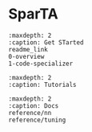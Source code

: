 SparTA 
======= 

```{toctree}
:maxdepth: 2
:caption: Get STarted
readme_link
0-overview
1-code-specializer
```

```{toctree}
:maxdepth: 2
:caption: Tutorials
```

```{toctree}
:maxdepth: 2
:caption: Docs
reference/nn
reference/tuning
```